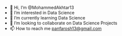 - 👋 Hi, I’m @MohammedAkhtar13
- 👀 I’m interested in Data Science
- 🌱 I’m currently learning Data Science
- 💞️ I’m looking to collaborate on Data Science Projects
- 📫 How to reach me panfarosh13@gmail.com

<!---
MohammedAkhtar13/MohammedAkhtar13 is a ✨ special ✨ repository because its `README.md` (this file) appears on your GitHub profile.
You can click the Preview link to take a look at your changes.
--->
